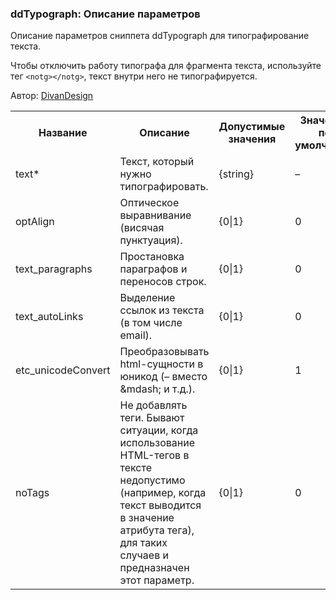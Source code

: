 
<meta http-equiv="Content-Type" content="text/html; charset=utf-8">
<h3>ddTypograph: Описание параметров </h3> 
Описание параметров сниппета ddTypograph для типографирование текста.	
<br>
<p>Чтобы отключить работу типографа для фрагмента текста, используйте тег <notg><code>&lt;notg&gt;&lt;/notg&gt;</code></notg>, текст внутри него не типографируется.</p>
<p>Автор: <i class="fa fa-github fa-lg text-primary"></i> <a href="https://github.com/DivanDesign/MODXEvo.snippet.ddTypograph" rel="nofollow" target="_blank">DivanDesign</a></p>
<table class="table table-bordered table-vcenter">
	<tbody><tr>
		<th>Название</th>
		<th>Описание</th>
		<th>Допустимые значения</th>
		<th>Значение по умолчанию</th>
		</tr>
		<tr>
			<td><span class="text-primary" data-toggle="tooltip" data-placement="right" title="Обязательный параметр">text*</span></td>
			<td colspan="1">Текст, который нужно типографировать.</td>
			<td>{string}</td>
			<td>–</td>
		</tr><tr>
		<td>optAlign</td>
		<td colspan="1">Оптическое выравнивание (висячая пунктуация).</td>
		<td>{0|1}</td>
		<td>0</td>
		</tr><tr>
		<td>text_paragraphs</td>
		<td colspan="1">Простановка параграфов и переносов строк.</td>
		<td>{0|1}</td>
		<td>0</td>
		</tr><tr>
		<td>text_autoLinks</td>
		<td colspan="1">Выделение ссылок из текста (в том числе email).</td>
		<td>{0|1}</td>
		<td>0</td>
		</tr><tr>
		<td>etc_unicodeConvert</td>
		<td colspan="1">Преобразовывать html-сущности в юникод (– вместо <span>&amp;</span>mdash; и т.д.).</td>
		<td>{0|1}</td>
		<td>1</td>
		</tr><tr>
		<td>noTags</td>
		<td colspan="1">Не добавлять теги. Бывают ситуации, когда использование HTML-тегов в тексте недопустимо (например, когда текст выводится в значение атрибута тега), для таких случаев и предназначен этот параметр.</td>
		<td>{0|1}</td>
		<td>0</td>
		</tr>
	</tbody>
</table>